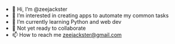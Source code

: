 - 👋 Hi, I’m @zeejackster
- 👀 I’m interested in creating apps to automate my common tasks
- 🌱 I’m currently learning Python and web dev
- 💞️ Not yet ready to collaborate
- 📫 How to reach me zeejackster@gmail.com

<!---
zeejackster/zeejackster is a ✨ special ✨ repository because its `README.md` (this file) appears on your GitHub profile.
You can click the Preview link to take a look at your changes.
--->
